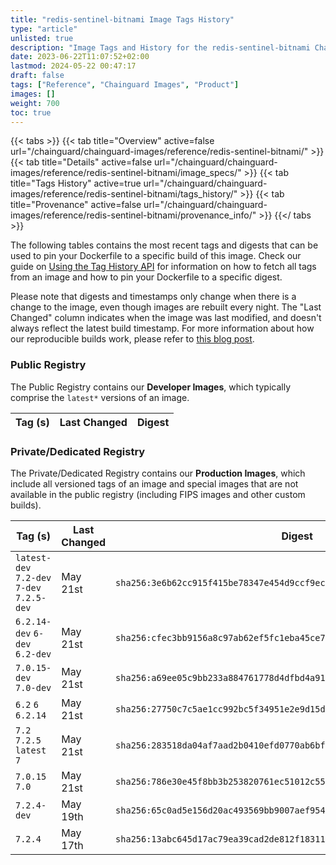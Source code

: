 ```yaml
---
title: "redis-sentinel-bitnami Image Tags History"
type: "article"
unlisted: true
description: "Image Tags and History for the redis-sentinel-bitnami Chainguard Image"
date: 2023-06-22T11:07:52+02:00
lastmod: 2024-05-22 00:47:17
draft: false
tags: ["Reference", "Chainguard Images", "Product"]
images: []
weight: 700
toc: true
---
```


{{< tabs >}}
{{< tab title="Overview" active=false url="/chainguard/chainguard-images/reference/redis-sentinel-bitnami/" >}}
{{< tab title="Details" active=false url="/chainguard/chainguard-images/reference/redis-sentinel-bitnami/image_specs/" >}}
{{< tab title="Tags History" active=true url="/chainguard/chainguard-images/reference/redis-sentinel-bitnami/tags_history/" >}}
{{< tab title="Provenance" active=false url="/chainguard/chainguard-images/reference/redis-sentinel-bitnami/provenance_info/" >}}
{{</ tabs >}}

The following tables contains the most recent tags and digests that can be used to pin your Dockerfile to a specific build of this image. Check our guide on [Using the Tag History API](/chainguard/chainguard-images/using-the-tag-history-api/) for information on how to fetch all tags from an image and how to pin your Dockerfile to a specific digest.

Please note that digests and timestamps only change when there is a change to the image, even though images are rebuilt every night. The "Last Changed" column indicates when the image was last modified, and doesn't always reflect the latest build timestamp. For more information about how our reproducible builds work, please refer to [this blog post](https://www.chainguard.dev/unchained/reproducing-chainguards-reproducible-image-builds).

### Public Registry
The Public Registry contains our **Developer Images**, which typically comprise the `latest*` versions of an image.

| Tag (s) | Last Changed | Digest |
|---------|--------------|--------|


### Private/Dedicated Registry
The Private/Dedicated Registry contains our **Production Images**, which include all versioned tags of an image and special images that are not available in the public registry (including FIPS images and other custom builds).

| Tag (s)                                     | Last Changed | Digest                                                                    |
|---------------------------------------------|--------------|---------------------------------------------------------------------------|
|  `latest-dev` `7.2-dev` `7-dev` `7.2.5-dev` | May 21st     | `sha256:3e6b62cc915f415be78347e454d9ccf9ecaa7972c1677396f66ea1346eccef78` |
|  `6.2.14-dev` `6-dev` `6.2-dev`             | May 21st     | `sha256:cfec3bb9156a8c97ab62ef5fc1eba45ce7448aa4f209bca85e9cb0804f703ad4` |
|  `7.0.15-dev` `7.0-dev`                     | May 21st     | `sha256:a69ee05c9bb233a884761778d4dfbd4a912a9d24009be1c613e4992d847da64d` |
|  `6.2` `6` `6.2.14`                         | May 21st     | `sha256:27750c7c5ae1cc992bc5f34951e2e9d15d28eedf9fa23c1b4b8c533b2d5b5316` |
|  `7.2` `7.2.5` `latest` `7`                 | May 21st     | `sha256:283518da04af7aad2b0410efd0770ab6bf32f2620612bb9c869d07fd8afa4dd6` |
|  `7.0.15` `7.0`                             | May 21st     | `sha256:786e30e45f8bb3b253820761ec51012c55dc66ad82a4d9ae276b33704f8175a0` |
|  `7.2.4-dev`                                | May 19th     | `sha256:65c0ad5e156d20ac493569bb9007aef9549c405f546fd1f8ae433d80e010ff99` |
|  `7.2.4`                                    | May 17th     | `sha256:13abc645d17ac79ea39cad2de812f183116d70f3cb3600796c3f16bd41434399` |

